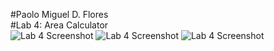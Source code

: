 #Paolo Miguel D. Flores <br />
#Lab 4: Area Calculator <br />
![Lab 4 Screenshot](https://github.com/paolofloress44/FECP-Java-Session1-AreaCalculator/blob/main/Screenshot%202025-07-01%20at%205.50.24%E2%80%AFPM.png "Lab 4 Screenshot")
![Lab 4 Screenshot](https://github.com/paolofloress44/FECP-Java-Session1-AreaCalculator/blob/main/Screenshot%202025-07-01%20at%205.50.37%E2%80%AFPM.png "Lab 4 Screenshot")
![Lab 4 Screenshot](https://github.com/paolofloress44/FECP-Java-Session1-AreaCalculator/blob/main/Screenshot%202025-07-01%20at%205.50.46%E2%80%AFPM.png "Lab 4 Screenshot")
